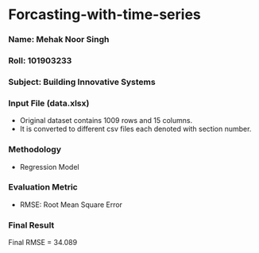 # Forcasting-with-time-series

### Name: Mehak Noor Singh
### Roll: 101903233
### Subject: Building Innovative Systems


### Input File (data.xlsx)

- Original dataset contains 1009 rows and 15 columns.
- It is converted to different csv files each denoted with section number.

### Methodology
- Regression Model

### Evaluation Metric

- RMSE: Root Mean Square Error

### Final Result

Final RMSE = 34.089
